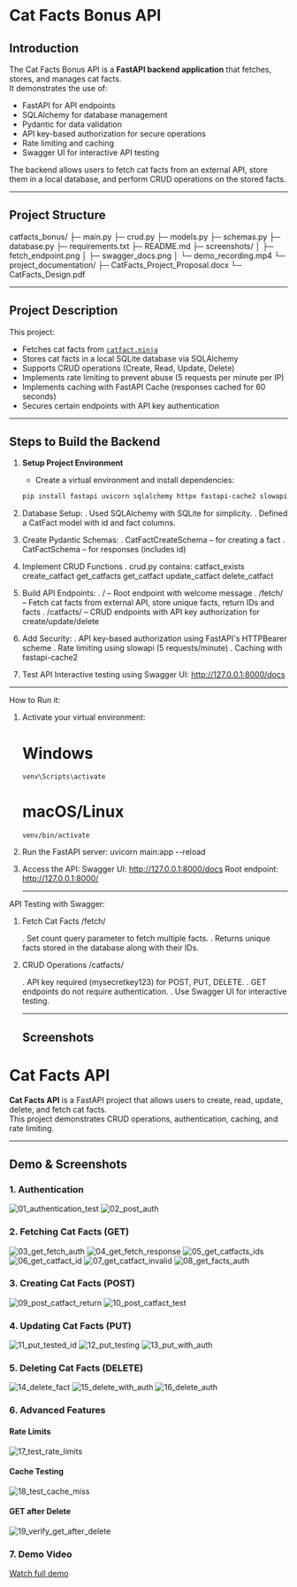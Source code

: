 # Cat Facts Bonus API

## Introduction
The Cat Facts Bonus API is a **FastAPI backend application** that fetches, stores, and manages cat facts.  
It demonstrates the use of:

- FastAPI for API endpoints
- SQLAlchemy for database management
- Pydantic for data validation
- API key-based authorization for secure operations
- Rate limiting and caching
- Swagger UI for interactive API testing

The backend allows users to fetch cat facts from an external API, store them in a local database, and perform CRUD operations on the stored facts.

-----------------------------------------------------------

## Project Structure
catfacts_bonus/
├─ main.py
├─ crud.py
├─ models.py
├─ schemas.py
├─ database.py
├─ requirements.txt
├─ README.md
├─ screenshots/
│ ├─ fetch_endpoint.png
│ ├─ swagger_docs.png
│ └─ demo_recording.mp4
└─ project_documentation/
├─ CatFacts_Project_Proposal.docx
└─ CatFacts_Design.pdf

-------------------------------------------------------------

## Project Description

This project:

- Fetches cat facts from [`catfact.ninja`](https://catfact.ninja/)  
- Stores cat facts in a local SQLite database via SQLAlchemy  
- Supports CRUD operations (Create, Read, Update, Delete)  
- Implements rate limiting to prevent abuse (5 requests per minute per IP)  
- Implements caching with FastAPI Cache (responses cached for 60 seconds)  
- Secures certain endpoints with API key authentication  

------------------------------------------------------------------------------

## Steps to Build the Backend

1. **Setup Project Environment**
   - Create a virtual environment and install dependencies:
   ```bash
   pip install fastapi uvicorn sqlalchemy httpx fastapi-cache2 slowapi
   
2. Database Setup:
  . Used SQLAlchemy with SQLite for simplicity.
  . Defined a CatFact model with id and fact columns.

3. Create Pydantic Schemas:
  . CatFactCreateSchema – for creating a fact
  . CatFactSchema – for responses (includes id)

4. Implement CRUD Functions
  . crud.py contains:
    catfact_exists
    create_catfact
    get_catfacts
    get_catfact
    update_catfact
    delete_catfact
   
5. Build API Endpoints:
  . / – Root endpoint with welcome message
  . /fetch/ – Fetch cat facts from external API, store unique facts, return IDs and facts
  . /catfacts/ – CRUD endpoints with API key authorization for create/update/delete

6. Add Security:
  . API key-based authorization using FastAPI's HTTPBearer scheme
  . Rate limiting using slowapi (5 requests/minute)
  . Caching with fastapi-cache2

7. Test API
Interactive testing using Swagger UI:
http://127.0.0.1:8000/docs

--------------------------------------------

How to Run it:
1. Activate your virtual environment:
   # Windows
       venv\Scripts\activate
   # macOS/Linux
       venv/bin/activate
2. Run the FastAPI server:
       uvicorn main:app --reload

3. Access the API:
   Swagger UI: http://127.0.0.1:8000/docs
   Root endpoint: http://127.0.0.1:8000/
   
   ----------------------------------------------
API Testing with Swagger:

1. Fetch Cat Facts /fetch/

   . Set count query parameter to fetch multiple facts.
   . Returns unique facts stored in the database along with their IDs.

2. CRUD Operations /catfacts/

   . API key required (mysecretkey123) for POST, PUT, DELETE.
   . GET endpoints do not require authentication.
   . Use Swagger UI for interactive testing.

   ---------------------------------------------
   ## Screenshots

# Cat Facts API

**Cat Facts API** is a FastAPI project that allows users to create, read, update, delete, and fetch cat facts.  
This project demonstrates CRUD operations, authentication, caching, and rate limiting.

---

## Demo & Screenshots

### 1. Authentication
![01_authentication_test](Screenshots/01_authentication_test.png)
![02_post_auth](Screenshots/02_post_auth.png)

### 2. Fetching Cat Facts (GET)
![03_get_fetch_auth](Screenshots/03_get_fetch_auth.png)
![04_get_fetch_response](Screenshots/04_get_fetch_response.png)
![05_get_catfacts_ids](Screenshots/05_get_catfacts_ids.png)
![06_get_catfact_id](Screenshots/06_get_catfact_id.png)
![07_get_catfact_invalid](Screenshots/07_get_catfact_invalid.png)
![08_get_facts_auth](Screenshots/08_get_facts_auth.png)

### 3. Creating Cat Facts (POST)
![09_post_catfact_return](Screenshots/09_post_catfact_return.png)
![10_post_catfact_test](Screenshots/10_post_catfact_test.png)

### 4. Updating Cat Facts (PUT)
![11_put_tested_id](Screenshots/11_put_tested_id.png)
![12_put_testing](Screenshots/12_put_testing.png)
![13_put_with_auth](Screenshots/13_put_with_auth.png)

### 5. Deleting Cat Facts (DELETE)
![14_delete_fact](Screenshots/14_delete_fact.png)
![15_delete_with_auth](Screenshots/15_delete_with_auth.png)
![16_delete_auth](Screenshots/16_delete_auth.png)

### 6. Advanced Features
#### Rate Limits
![17_test_rate_limits](Screenshots/17_test_rate_limits.png)

#### Cache Testing
![18_test_cache_miss](Screenshots/18_test_cache_miss.png)

#### GET after Delete
![19_verify_get_after_delete](Screenshots/19_verify_get_after_delete.png)

### 7. Demo Video
[Watch full demo](Screenshots/20_demo.mkv)



</video>

